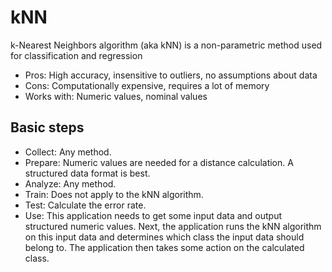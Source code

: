 # kNN
k-Nearest Neighbors algorithm (aka kNN) is a non-parametric method used for classification and regression

* Pros: High accuracy, insensitive to outliers, no assumptions about data 
* Cons: Computationally expensive, requires a lot of memory
* Works with: Numeric values, nominal values

## Basic steps

* Collect: Any method.
* Prepare: Numeric values are needed for a distance calculation. A structured data format is best.
* Analyze: Any method.
* Train: Does not apply to the kNN algorithm.
* Test: Calculate the error rate.
* Use: This application needs to get some input data and output structured numeric values. 
Next, the application runs the kNN algorithm on this input data and determines which class the 
input data should belong to. The application then takes some action on the calculated class.